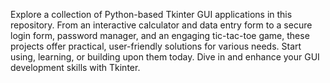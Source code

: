 Explore a collection of Python-based Tkinter GUI applications in this repository. From an interactive calculator and data entry form to a secure login form, password manager, and an engaging tic-tac-toe game, these projects offer practical, user-friendly solutions for various needs. Start using, learning, or building upon them today. Dive in and enhance your GUI development skills with Tkinter.
